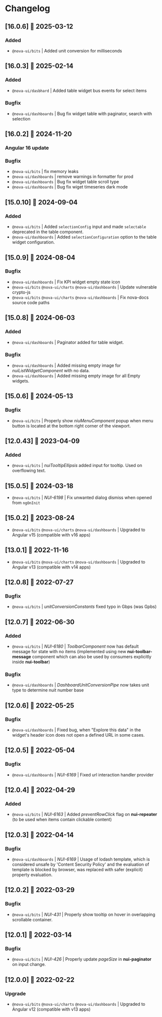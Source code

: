 # Changelog

## [16.0.6] 📅 2025-03-12
### Added
- `@nova-ui/bits` | Added unit conversion for milliseconds

## [16.0.3] 📅 2025-02-14
### Added
- `@nova-ui/dasbhard` | Added table widget bus events for select items

### Bugfix
- `@nova-ui/dashboards` | Bug fix widget table with paginator, search with selection

## [16.0.2] 📅 2024-11-20

### Angular 16 update

### Bugfix
- `@nova-ui/bits` | fix memory leaks
- `@nova-ui/dashboards` | remove warnings in formatter for prod
- `@nova-ui/dashboards` | Bug fix widget table scroll type
- `@nova-ui/dashboards` | Bug fix wiget timeseries dark mode

## [15.0.10] 📅 2024-09-04

### Added

- `@nova-ui/bits` | Added `selectionConfig` input and made `selectable` deprecated in the table component.
- `@nova-ui/dashboards` | Added `selectionConfiguration` option to the table widget configuration.

## [15.0.9] 📅 2024-08-04

### Bugfix

-   `@nova-ui/dashboards` | Fix KPI widget empty state icon
-   `@nova-ui/bits` `@nova-ui/charts` `@nova-ui/dashboards` | Update vulnerable crypto-js
-   `@nova-ui/bits` `@nova-ui/charts` `@nova-ui/dashboards` | Fix nova-docs source code paths

## [15.0.8] 📅 2024-06-03

### Added

-   `@nova-ui/dashboards` | Paginator added for table widget.

### Bugfix

-   `@nova-ui/dashboards` | Added missing empty image for _nuiListWidgetComponent_ with no data.
-   `@nova-ui/dashboards` | Added missing empty image for all Empty widgets.

## [15.0.6] 📅 2024-05-13

### Bugfix

-   `@nova-ui/bits` | Properly show _niuMenuComponent_ popup when menu button is located at the bottom right corner of the viewport.

## [12.0.43] 📅 2023-04-09

### Added

-   `@nova-ui/bits` | _nuiTooltipEllipsis_ added input for tooltip. Used on overflowing text.

## [15.0.5] 📅 2024-03-18

-   `@nova-ui/bits` | _NUI-6198_ | Fix unwanted dialog dismiss when opened from `ngOnInit`

## [15.0.2] 📅 2023-08-24

-   `@nova-ui/bits` `@nova-ui/charts` `@nova-ui/dashboards` | Upgraded to Angular v15 (compatible with v16 apps)

## [13.0.1] 📅 2022-11-16

-   `@nova-ui/bits` `@nova-ui/charts` `@nova-ui/dashboards` | Upgraded to Angular v13 (compatible with v14 apps)

## [12.0.8] 📅 2022-07-27

### Bugfix

-   `@nova-ui/bits` | _unitConversionConstants_ fixed typo in Gbps (was Gpbs)

## [12.0.7] 📅 2022-06-30

### Added

-   `@nova-ui/bits` | _NUI-6180_ | _ToolbarComponent_ now has default message for state with no items (implemented using new **nui-toolbar-message** component which can also be used by consumers explicitly inside **nui-toolbar**)

### Bugfix

-   `@nova-ui/dashboards` | _DashboardUnitConversionPipe_ now takes unit type to determine nuit number base

## [12.0.6] 📅 2022-05-25

### Bugfix

-   `@nova-ui/dashboards` | Fixed bug, when "Explore this data" in the widget's header icon does not open a defined URL in some cases.

## [12.0.5] 📅 2022-05-04

### Bugfix

-   `@nova-ui/dashboards` | _NUI-6169_ | Fixed url interaction handler provider

## [12.0.4] 📅 2022-04-29

### Added

-   `@nova-ui/bits` | _NUI-6163_ | Added _preventRowClick_ flag on **nui-repeater** (to be used when items contain clickable content)

</details>

## [12.0.3] 📅 2022-04-14

### Bugfix

-   `@nova-ui/dashboards` | _NUI-6169_ | Usage of lodash template, which is considered unsafe by 'Content Security Policy' and the evaluation of template is blocked by browser, was replaced with safer (explicit) property evaluation.

## [12.0.2] 📅 2022-03-29

### Bugfix

-   `@nova-ui/bits` | _NUI-431_ | Properly show tooltip on hover in overlapping scrollable container.

## [12.0.1] 📅 2022-03-14

### Bugfix

-   `@nova-ui/bits` | _NUI-426_ | Properly update _pageSize_ in **nui-paginator** on input change.

## [12.0.0] 📅 2022-02-22

### Upgrade

-   `@nova-ui/bits` `@nova-ui/charts` `@nova-ui/dashboards` | Upgraded to Angular v12 (compatible with v13 apps)
